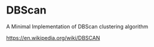 # DBScan
A Minimal Implementation of DBScan clustering algorithm

https://en.wikipedia.org/wiki/DBSCAN
